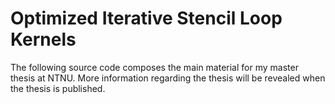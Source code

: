 # Optimized Iterative Stencil Loop Kernels

The following source code composes the main material for my master thesis at NTNU. More information regarding the thesis will be revealed when the thesis is published.
